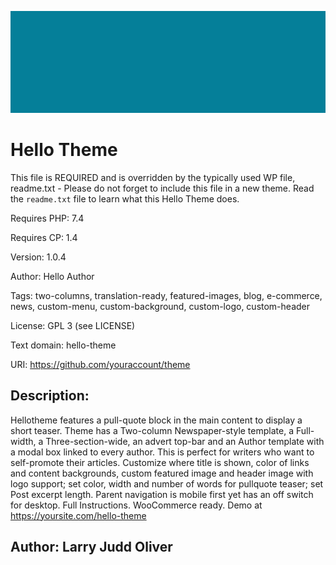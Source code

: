 ![Appealing banner](images/banner-1544x500.png)

# Hello Theme
This file is REQUIRED and is overridden by the typically used WP file, readme.txt - Please do not forget to include this file in a new theme. Read the `readme.txt` file to learn what this Hello Theme does.

Requires PHP: 7.4

Requires CP:  1.4

Version:      1.0.4

Author:       Hello Author

Tags:         two-columns, translation-ready, featured-images, blog, e-commerce, news, custom-menu, custom-background, custom-logo, custom-header

License:      GPL 3 (see LICENSE)

Text domain:  hello-theme

URI:          https://github.com/youraccount/theme

## Description: 
Hellotheme features a pull-quote block in the main content to display a short teaser. Theme has a Two-column Newspaper-style template, a Full-width, a Three-section-wide, an advert top-bar and an Author template with a modal box linked to every author. This is perfect for writers who want to self-promote their articles. Customize where title is shown, color of links and content backgrounds, custom featured image and header image with logo support; set color, width and number of words for pullquote teaser; set Post excerpt length. Parent navigation is mobile first yet has an off switch for desktop. Full Instructions. WooCommerce ready. Demo at https://yoursite.com/hello-theme

##  Author:      Larry Judd Oliver

